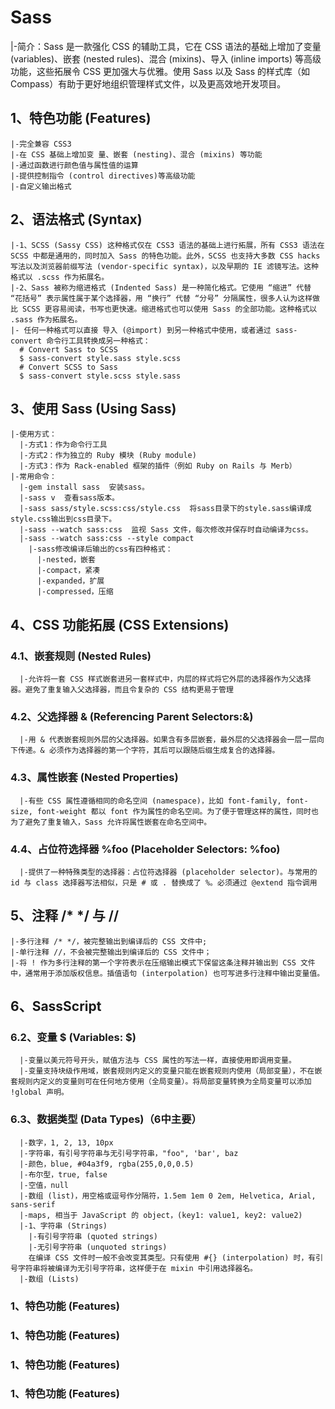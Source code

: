 # Sass
  |-简介：Sass 是一款强化 CSS 的辅助工具，它在 CSS 语法的基础上增加了变量 (variables)、嵌套 (nested rules)、混合 (mixins)、导入 (inline imports) 等高级功能，这些拓展令 CSS 更加强大与优雅。使用 Sass 以及 Sass 的样式库（如 Compass）有助于更好地组织管理样式文件，以及更高效地开发项目。
## 1、特色功能 (Features)
    |-完全兼容 CSS3
    |-在 CSS 基础上增加变 量、嵌套 (nesting)、混合 (mixins) 等功能
    |-通过函数进行颜色值与属性值的运算
    |-提供控制指令 (control directives)等高级功能
    |-自定义输出格式
## 2、语法格式 (Syntax)
    |-1、SCSS (Sassy CSS) 这种格式仅在 CSS3 语法的基础上进行拓展，所有 CSS3 语法在 SCSS 中都是通用的，同时加入 Sass 的特色功能。此外，SCSS 也支持大多数 CSS hacks 写法以及浏览器前缀写法 (vendor-specific syntax)，以及早期的 IE 滤镜写法。这种格式以 .scss 作为拓展名。
    |-2、Sass 被称为缩进格式 (Indented Sass) 是一种简化格式。它使用 “缩进” 代替 “花括号” 表示属性属于某个选择器，用 “换行” 代替 “分号” 分隔属性，很多人认为这样做比 SCSS 更容易阅读，书写也更快速。缩进格式也可以使用 Sass 的全部功能。这种格式以 .sass 作为拓展名。
    |- 任何一种格式可以直接 导入 (@import) 到另一种格式中使用，或者通过 sass-convert 命令行工具转换成另一种格式：
      # Convert Sass to SCSS
      $ sass-convert style.sass style.scss
      # Convert SCSS to Sass
      $ sass-convert style.scss style.sass
## 3、使用 Sass (Using Sass)
    |-使用方式：
      |-方式1：作为命令行工具
      |-方式2：作为独立的 Ruby 模块 (Ruby module)
      |-方式3：作为 Rack-enabled 框架的插件（例如 Ruby on Rails 与 Merb）
    |-常用命令：
      |-gem install sass  安装sass。
      |-sass v  查看sass版本。
      |-sass sass/style.scss:css/style.css  将sass目录下的style.sass编译成style.css输出到css目录下。
      |-sass --watch sass:css  监视 Sass 文件，每次修改并保存时自动编译为css。
      |-sass --watch sass:css --style compact
        |-sass修改编译后输出的css有四种格式：
          |-nested，嵌套
          |-compact，紧凑
          |-expanded，扩展
          |-compressed，压缩
## 4、CSS 功能拓展 (CSS Extensions)
  ### 4.1、嵌套规则 (Nested Rules)
      |-允许将一套 CSS 样式嵌套进另一套样式中，内层的样式将它外层的选择器作为父选择器。避免了重复输入父选择器，而且令复杂的 CSS 结构更易于管理
  ### 4.2、父选择器 & (Referencing Parent Selectors:&)
      |-用 & 代表嵌套规则外层的父选择器。如果含有多层嵌套，最外层的父选择器会一层一层向下传递。& 必须作为选择器的第一个字符，其后可以跟随后缀生成复合的选择器。
  ### 4.3、属性嵌套 (Nested Properties)
      |-有些 CSS 属性遵循相同的命名空间 (namespace)，比如 font-family, font-size, font-weight 都以 font 作为属性的命名空间。为了便于管理这样的属性，同时也为了避免了重复输入，Sass 允许将属性嵌套在命名空间中。
  ### 4.4、占位符选择器 %foo (Placeholder Selectors: %foo)
      |-提供了一种特殊类型的选择器：占位符选择器 (placeholder selector)。与常用的 id 与 class 选择器写法相似，只是 # 或 . 替换成了 %。必须通过 @extend 指令调用
## 5、注释 /* */ 与 //
    |-多行注释 /* */，被完整输出到编译后的 CSS 文件中;
    |-单行注释 //，不会被完整输出到编译后的 CSS 文件中；
    |-将 ! 作为多行注释的第一个字符表示在压缩输出模式下保留这条注释并输出到 CSS 文件中，通常用于添加版权信息。插值语句 (interpolation) 也可写进多行注释中输出变量值。

## 6、SassScript
  ### 6.2、变量 $ (Variables: $)
      |-变量以美元符号开头，赋值方法与 CSS 属性的写法一样，直接使用即调用变量。
      |-变量支持块级作用域，嵌套规则内定义的变量只能在嵌套规则内使用（局部变量），不在嵌套规则内定义的变量则可在任何地方使用（全局变量）。将局部变量转换为全局变量可以添加 !global 声明。
  ### 6.3、数据类型 (Data Types)（6中主要）
      |-数字，1, 2, 13, 10px
      |-字符串，有引号字符串与无引号字符串，"foo", 'bar', baz
      |-颜色，blue, #04a3f9, rgba(255,0,0,0.5)
      |-布尔型，true, false
      |-空值，null
      |-数组 (list)，用空格或逗号作分隔符，1.5em 1em 0 2em, Helvetica, Arial, sans-serif
      |-maps, 相当于 JavaScript 的 object，(key1: value1, key2: value2)
      |-1、字符串 (Strings)
        |-有引号字符串 (quoted strings)
        |-无引号字符串 (unquoted strings)
        在编译 CSS 文件时一般不会改变其类型。只有使用 #{} (interpolation) 时，有引号字符串将被编译为无引号字符串，这样便于在 mixin 中引用选择器名。
      |-数组 (Lists)

### 1、特色功能 (Features)
### 1、特色功能 (Features)
### 1、特色功能 (Features)
### 1、特色功能 (Features)






    